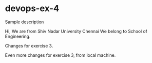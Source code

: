 # devops-ex-4
Sample description

Hi, We are from Shiv Nadar University Chennai
We belong to School of Engineering.

Changes for exercise 3.

Even more changes for exercise 3, from local machine.
